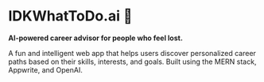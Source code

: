 # IDKWhatToDo.ai 🤖

**AI-powered career advisor for people who feel lost.**

A fun and intelligent web app that helps users discover personalized career paths based on their skills, interests, and goals. Built using the MERN stack, Appwrite, and OpenAI.

